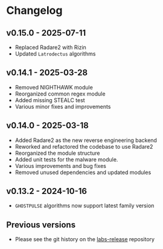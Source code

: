 # Changelog

## v0.15.0 - 2025-07-11
- Replaced Radare2 with Rizin
- Updated `Latrodectus` algorithms

## v0.14.1 - 2025-03-28
- Removed NIGHTHAWK module
- Reorganized common regex module
- Added missing STEALC test
- Various minor fixes and improvements

## v0.14.0 - 2025-03-18
- Added Radare2 as the new reverse engineering backend
- Reworked and refactored the codebase to use Radare2
- Reorganized the module structure
- Added unit tests for the malware module.
- Various improvements and bug fixes
- Removed unused dependencies and updated modules 

## v0.13.2 - 2024-10-16
- `GHOSTPULSE` algorithms now support latest family version 

## Previous versions
- Please see the git history on the [labs-release](https://github.com/elastic/labs-releases) repository
